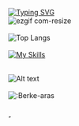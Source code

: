 [![Typing SVG](https://readme-typing-svg.demolab.com?font=Fira+Code&weight=900&size=22&pause=1000&color=8F04F7&center=true&vCenter=true&random=false&width=435&lines=Welcome+to+my+profile)](https://git.io/typing-svg)
<br>
![ezgif com-resize](https://github.com/Berke-aras/Berke-aras/assets/71926337/11ef1d06-94b5-419f-8bba-e230c1f297be)
<br><br>
![Top Langs](https://github-readme-stats.vercel.app/api/top-langs/?username=berke-aras&layout=compact)
<br><br>
[![My Skills](https://skillicons.dev/icons?i=python,html,css,bootstrap,scss,js,react,django,godot,unity,linux)](https://skillicons.dev)
<br><br>
<!--![Jokes Card](https://readme-jokes.vercel.app/api)
<br><br>-->
![Alt text](https://spotify-recently-played-readme.vercel.app/api?user=qi88qvroog8sjxbvopdqid9sp)
<br><br>
![:Berke-aras](https://count.getloli.com/get/@:Berke-aras)
<br><br>

<img src='https://github.com/Berke-aras/Berke-aras/blob/main/bocchi-the-rock-kita-ikuyo.gif' width="5px" title="BTR" alt="Please refresh the page if the meme doesn't show up.">

